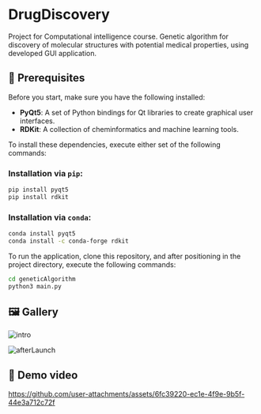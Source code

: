 # DrugDiscovery

Project for Computational intelligence course. Genetic algorithm for discovery of molecular structures with potential medical properties, using developed GUI application.

## 🔧 Prerequisites

Before you start, make sure you have the following installed:

- **PyQt5**: A set of Python bindings for Qt libraries to create graphical user interfaces.
- **RDKit**: A collection of cheminformatics and machine learning tools.

To install these dependencies, execute either set of the following commands:

### Installation via `pip`:
```bash
pip install pyqt5
pip install rdkit
```

### Installation via `conda`:
```bash
conda install pyqt5
conda install -c conda-forge rdkit
```

To run the application, clone this repository, and after positioning in the project directory, execute the following commands:
```bash
cd geneticAlgorithm
python3 main.py
```

## 🖼️ Gallery

![intro](https://github.com/user-attachments/assets/de6f0c05-c195-4d82-bd5f-6c54013c404d)

![afterLaunch](https://github.com/user-attachments/assets/ed8b75e8-88ef-4237-abde-25552eb56db0)

## 📸 Demo video

https://github.com/user-attachments/assets/6fc39220-ec1e-4f9e-9b5f-44e3a712c72f







